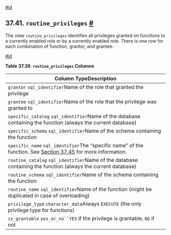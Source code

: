 [#id](#INFOSCHEMA-ROUTINE-PRIVILEGES)

## 37.41. `routine_privileges` [#](#INFOSCHEMA-ROUTINE-PRIVILEGES)

The view `routine_privileges` identifies all privileges granted on functions to a currently enabled role or by a currently enabled role. There is one row for each combination of function, grantor, and grantee.

[#id](#id-1.7.6.45.3)

**Table 37.39. `routine_privileges` Columns**

| Column TypeDescription                                                                                                                   |
| ---------------------------------------------------------------------------------------------------------------------------------------- |
| `grantor` `sql_identifier`Name of the role that granted the privilege                                                                    |
| `grantee` `sql_identifier`Name of the role that the privilege was granted to                                                             |
| `specific_catalog` `sql_identifier`Name of the database containing the function (always the current database)                            |
| `specific_schema` `sql_identifier`Name of the schema containing the function                                                             |
| `specific_name` `sql_identifier`The “specific name” of the function. See [Section 37.45](infoschema-routines) for more information. |
| `routine_catalog` `sql_identifier`Name of the database containing the function (always the current database)                             |
| `routine_schema` `sql_identifier`Name of the schema containing the function                                                              |
| `routine_name` `sql_identifier`Name of the function (might be duplicated in case of overloading)                                         |
| `privilege_type` `character_data`Always `EXECUTE` (the only privilege type for functions)                                                |
| `is_grantable` `yes_or_no``YES` if the privilege is grantable, `NO` if not                                                               |
